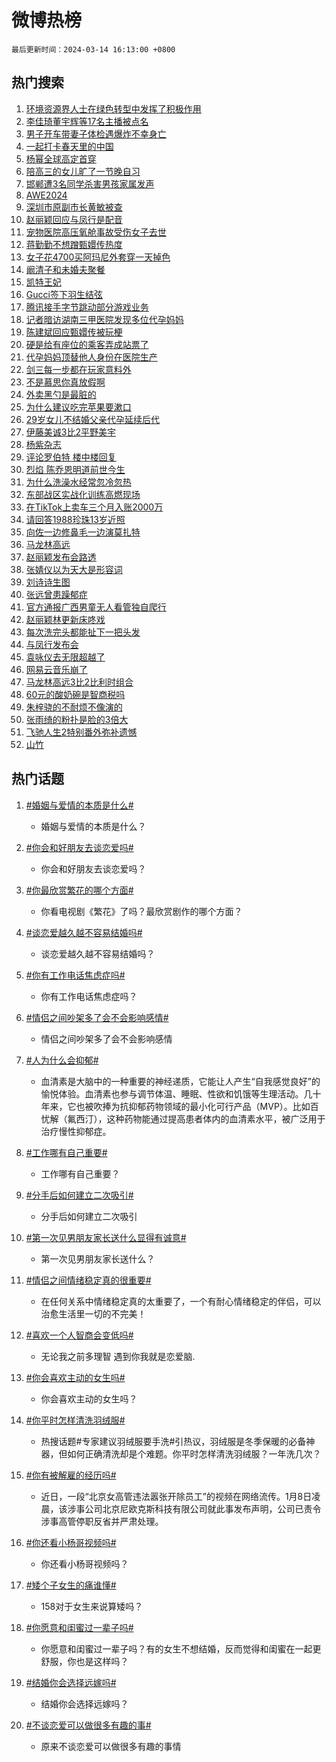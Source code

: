 # 微博热榜

`最后更新时间：2024-03-14 16:13:00 +0800`

## 热门搜索

1. [环境资源界人士在绿色转型中发挥了积极作用](https://m.weibo.cn/search?containerid=100103type%3D1%26t%3D10%26q%3D%23%E7%8E%AF%E5%A2%83%E8%B5%84%E6%BA%90%E7%95%8C%E4%BA%BA%E5%A3%AB%E5%9C%A8%E7%BB%BF%E8%89%B2%E8%BD%AC%E5%9E%8B%E4%B8%AD%E5%8F%91%E6%8C%A5%E4%BA%86%E7%A7%AF%E6%9E%81%E4%BD%9C%E7%94%A8%23&stream_entry_id=51&isnewpage=1&extparam=seat%3D1%26dgr%3D0%26cate%3D10103%26stream_entry_id%3D51%26filter_type%3Drealtimehot%26c_type%3D51%26pos%3D0%26q%3D%2523%25E7%258E%25AF%25E5%25A2%2583%25E8%25B5%2584%25E6%25BA%2590%25E7%2595%258C%25E4%25BA%25BA%25E5%25A3%25AB%25E5%259C%25A8%25E7%25BB%25BF%25E8%2589%25B2%25E8%25BD%25AC%25E5%259E%258B%25E4%25B8%25AD%25E5%258F%2591%25E6%258C%25A5%25E4%25BA%2586%25E7%25A7%25AF%25E6%259E%2581%25E4%25BD%259C%25E7%2594%25A8%2523%26display_time%3D1710403979%26pre_seqid%3D171040397911701562788)
1. [李佳琦董宇辉等17名主播被点名](https://m.weibo.cn/search?containerid=100103type%3D1%26t%3D10%26q%3D%23%E6%9D%8E%E4%BD%B3%E7%90%A6%E8%91%A3%E5%AE%87%E8%BE%89%E7%AD%8917%E5%90%8D%E4%B8%BB%E6%92%AD%E8%A2%AB%E7%82%B9%E5%90%8D%23&stream_entry_id=31&isnewpage=1&extparam=seat%3D1%26flag%3D2%26dgr%3D0%26c_type%3D31%26stream_entry_id%3D31%26cate%3D5001%26band_rank%3D1%26q%3D%2523%25E6%259D%258E%25E4%25BD%25B3%25E7%2590%25A6%25E8%2591%25A3%25E5%25AE%2587%25E8%25BE%2589%25E7%25AD%258917%25E5%2590%258D%25E4%25B8%25BB%25E6%2592%25AD%25E8%25A2%25AB%25E7%2582%25B9%25E5%2590%258D%2523%26lcate%3D5001%26filter_type%3Drealtimehot%26realpos%3D1%26pos%3D0%26display_time%3D1710403979%26pre_seqid%3D171040397911701562788)
1. [男子开车带妻子体检遇爆炸不幸身亡](https://m.weibo.cn/search?containerid=100103type%3D1%26t%3D10%26q%3D%23%E7%94%B7%E5%AD%90%E5%BC%80%E8%BD%A6%E5%B8%A6%E5%A6%BB%E5%AD%90%E4%BD%93%E6%A3%80%E9%81%87%E7%88%86%E7%82%B8%E4%B8%8D%E5%B9%B8%E8%BA%AB%E4%BA%A1%23&stream_entry_id=31&isnewpage=1&extparam=seat%3D1%26flag%3D2%26dgr%3D0%26c_type%3D31%26stream_entry_id%3D31%26cate%3D5001%26band_rank%3D2%26q%3D%2523%25E7%2594%25B7%25E5%25AD%2590%25E5%25BC%2580%25E8%25BD%25A6%25E5%25B8%25A6%25E5%25A6%25BB%25E5%25AD%2590%25E4%25BD%2593%25E6%25A3%2580%25E9%2581%2587%25E7%2588%2586%25E7%2582%25B8%25E4%25B8%258D%25E5%25B9%25B8%25E8%25BA%25AB%25E4%25BA%25A1%2523%26lcate%3D5001%26filter_type%3Drealtimehot%26realpos%3D2%26pos%3D1%26display_time%3D1710403979%26pre_seqid%3D171040397911701562788)
1. [一起打卡春天里的中国](https://m.weibo.cn/search?containerid=100103type%3D1%26t%3D10%26q%3D%23%E4%B8%80%E8%B5%B7%E6%89%93%E5%8D%A1%E6%98%A5%E5%A4%A9%E9%87%8C%E7%9A%84%E4%B8%AD%E5%9B%BD%23&stream_entry_id=31&isnewpage=1&extparam=seat%3D1%26flag%3D0%26dgr%3D0%26c_type%3D31%26stream_entry_id%3D31%26cate%3D5001%26band_rank%3D3%26q%3D%2523%25E4%25B8%2580%25E8%25B5%25B7%25E6%2589%2593%25E5%258D%25A1%25E6%2598%25A5%25E5%25A4%25A9%25E9%2587%258C%25E7%259A%2584%25E4%25B8%25AD%25E5%259B%25BD%2523%26lcate%3D5001%26filter_type%3Drealtimehot%26realpos%3D3%26pos%3D2%26display_time%3D1710403979%26pre_seqid%3D171040397911701562788)
1. [杨幂全球高定首穿](https://m.weibo.cn/search?containerid=100103type%3D1%26t%3D10%26q%3D%23%E6%9D%A8%E5%B9%82%E5%85%A8%E7%90%83%E9%AB%98%E5%AE%9A%E9%A6%96%E7%A9%BF%23&stream_entry_id=31&isnewpage=1&extparam=seat%3D1%26flag%3D1%26dgr%3D0%26c_type%3D31%26stream_entry_id%3D31%26cate%3D5001%26band_rank%3D4%26q%3D%2523%25E6%259D%25A8%25E5%25B9%2582%25E5%2585%25A8%25E7%2590%2583%25E9%25AB%2598%25E5%25AE%259A%25E9%25A6%2596%25E7%25A9%25BF%2523%26lcate%3D5001%26filter_type%3Drealtimehot%26realpos%3D4%26pos%3D3%26display_time%3D1710403979%26pre_seqid%3D171040397911701562788)
1. [陪高三的女儿旷了一节晚自习](https://m.weibo.cn/search?containerid=100103type%3D1%26t%3D10%26q%3D%E9%99%AA%E9%AB%98%E4%B8%89%E7%9A%84%E5%A5%B3%E5%84%BF%E6%97%B7%E4%BA%86%E4%B8%80%E8%8A%82%E6%99%9A%E8%87%AA%E4%B9%A0&stream_entry_id=31&isnewpage=1&extparam=seat%3D1%26flag%3D1%26dgr%3D0%26c_type%3D31%26stream_entry_id%3D31%26cate%3D5001%26band_rank%3D5%26q%3D%25E9%2599%25AA%25E9%25AB%2598%25E4%25B8%2589%25E7%259A%2584%25E5%25A5%25B3%25E5%2584%25BF%25E6%2597%25B7%25E4%25BA%2586%25E4%25B8%2580%25E8%258A%2582%25E6%2599%259A%25E8%2587%25AA%25E4%25B9%25A0%26lcate%3D5001%26filter_type%3Drealtimehot%26realpos%3D5%26pos%3D4%26display_time%3D1710403979%26pre_seqid%3D171040397911701562788)
1. [邯郸遭3名同学杀害男孩家属发声](https://m.weibo.cn/search?containerid=100103type%3D1%26t%3D10%26q%3D%23%E9%82%AF%E9%83%B8%E9%81%AD3%E5%90%8D%E5%90%8C%E5%AD%A6%E6%9D%80%E5%AE%B3%E7%94%B7%E5%AD%A9%E5%AE%B6%E5%B1%9E%E5%8F%91%E5%A3%B0%23&stream_entry_id=31&isnewpage=1&extparam=seat%3D1%26flag%3D16%26dgr%3D0%26c_type%3D31%26stream_entry_id%3D31%26cate%3D5001%26band_rank%3D6%26q%3D%2523%25E9%2582%25AF%25E9%2583%25B8%25E9%2581%25AD3%25E5%2590%258D%25E5%2590%258C%25E5%25AD%25A6%25E6%259D%2580%25E5%25AE%25B3%25E7%2594%25B7%25E5%25AD%25A9%25E5%25AE%25B6%25E5%25B1%259E%25E5%258F%2591%25E5%25A3%25B0%2523%26lcate%3D5001%26filter_type%3Drealtimehot%26realpos%3D6%26pos%3D5%26display_time%3D1710403979%26pre_seqid%3D171040397911701562788)
1. [AWE2024](https://m.weibo.cn/search?containerid=100103type%3D1%26t%3D10%26q%3D%23AWE2024%23&stream_entry_id=31&isnewpage=1&extparam=seat%3D1%26is_ad_pos%3D1%26dgr%3D0%26c_type%3D31%26stream_entry_id%3D31%26adid%3D226872%26cate%3D5001%26band_rank%3D7%26q%3D%2523AWE2024%2523%26lcate%3D5001%26filter_type%3Drealtimehot%26pos%3D6%26display_time%3D1710403979%26pre_seqid%3D171040397911701562788)
1. [深圳市原副市长黄敏被查](https://m.weibo.cn/search?containerid=100103type%3D1%26t%3D10%26q%3D%23%E6%B7%B1%E5%9C%B3%E5%B8%82%E5%8E%9F%E5%89%AF%E5%B8%82%E9%95%BF%E9%BB%84%E6%95%8F%E8%A2%AB%E6%9F%A5%23&stream_entry_id=31&isnewpage=1&extparam=seat%3D1%26flag%3D1%26dgr%3D0%26c_type%3D31%26stream_entry_id%3D31%26cate%3D5001%26band_rank%3D7%26q%3D%2523%25E6%25B7%25B1%25E5%259C%25B3%25E5%25B8%2582%25E5%258E%259F%25E5%2589%25AF%25E5%25B8%2582%25E9%2595%25BF%25E9%25BB%2584%25E6%2595%258F%25E8%25A2%25AB%25E6%259F%25A5%2523%26lcate%3D5001%26filter_type%3Drealtimehot%26realpos%3D7%26pos%3D7%26display_time%3D1710403979%26pre_seqid%3D171040397911701562788)
1. [赵丽颖回应与凤行是配音](https://m.weibo.cn/search?containerid=100103type%3D1%26t%3D10%26q%3D%23%E8%B5%B5%E4%B8%BD%E9%A2%96%E5%9B%9E%E5%BA%94%E4%B8%8E%E5%87%A4%E8%A1%8C%E6%98%AF%E9%85%8D%E9%9F%B3%23&stream_entry_id=31&isnewpage=1&extparam=seat%3D1%26flag%3D1%26dgr%3D0%26c_type%3D31%26stream_entry_id%3D31%26cate%3D5001%26band_rank%3D8%26q%3D%2523%25E8%25B5%25B5%25E4%25B8%25BD%25E9%25A2%2596%25E5%259B%259E%25E5%25BA%2594%25E4%25B8%258E%25E5%2587%25A4%25E8%25A1%258C%25E6%2598%25AF%25E9%2585%258D%25E9%259F%25B3%2523%26lcate%3D5001%26filter_type%3Drealtimehot%26realpos%3D8%26pos%3D8%26display_time%3D1710403979%26pre_seqid%3D171040397911701562788)
1. [宠物医院高压氧舱事故受伤女子去世](https://m.weibo.cn/search?containerid=100103type%3D1%26t%3D10%26q%3D%23%E5%AE%A0%E7%89%A9%E5%8C%BB%E9%99%A2%E9%AB%98%E5%8E%8B%E6%B0%A7%E8%88%B1%E4%BA%8B%E6%95%85%E5%8F%97%E4%BC%A4%E5%A5%B3%E5%AD%90%E5%8E%BB%E4%B8%96%23&stream_entry_id=31&isnewpage=1&extparam=seat%3D1%26flag%3D16%26dgr%3D0%26c_type%3D31%26stream_entry_id%3D31%26cate%3D5001%26band_rank%3D9%26q%3D%2523%25E5%25AE%25A0%25E7%2589%25A9%25E5%258C%25BB%25E9%2599%25A2%25E9%25AB%2598%25E5%258E%258B%25E6%25B0%25A7%25E8%2588%25B1%25E4%25BA%258B%25E6%2595%2585%25E5%258F%2597%25E4%25BC%25A4%25E5%25A5%25B3%25E5%25AD%2590%25E5%258E%25BB%25E4%25B8%2596%2523%26lcate%3D5001%26filter_type%3Drealtimehot%26realpos%3D9%26pos%3D9%26display_time%3D1710403979%26pre_seqid%3D171040397911701562788)
1. [蒋勤勤不想蹭甄嬛传热度](https://m.weibo.cn/search?containerid=100103type%3D1%26t%3D10%26q%3D%23%E8%92%8B%E5%8B%A4%E5%8B%A4%E4%B8%8D%E6%83%B3%E8%B9%AD%E7%94%84%E5%AC%9B%E4%BC%A0%E7%83%AD%E5%BA%A6%23&stream_entry_id=31&isnewpage=1&extparam=seat%3D1%26flag%3D1%26dgr%3D0%26c_type%3D31%26stream_entry_id%3D31%26cate%3D5001%26band_rank%3D10%26q%3D%2523%25E8%2592%258B%25E5%258B%25A4%25E5%258B%25A4%25E4%25B8%258D%25E6%2583%25B3%25E8%25B9%25AD%25E7%2594%2584%25E5%25AC%259B%25E4%25BC%25A0%25E7%2583%25AD%25E5%25BA%25A6%2523%26lcate%3D5001%26filter_type%3Drealtimehot%26realpos%3D10%26pos%3D10%26display_time%3D1710403979%26pre_seqid%3D171040397911701562788)
1. [女子花4700买阿玛尼外套穿一天掉色](https://m.weibo.cn/search?containerid=100103type%3D1%26t%3D10%26q%3D%23%E5%A5%B3%E5%AD%90%E8%8A%B14700%E4%B9%B0%E9%98%BF%E7%8E%9B%E5%B0%BC%E5%A4%96%E5%A5%97%E7%A9%BF%E4%B8%80%E5%A4%A9%E6%8E%89%E8%89%B2%23&stream_entry_id=31&isnewpage=1&extparam=seat%3D1%26flag%3D0%26dgr%3D0%26c_type%3D31%26stream_entry_id%3D31%26cate%3D5001%26band_rank%3D11%26q%3D%2523%25E5%25A5%25B3%25E5%25AD%2590%25E8%258A%25B14700%25E4%25B9%25B0%25E9%2598%25BF%25E7%258E%259B%25E5%25B0%25BC%25E5%25A4%2596%25E5%25A5%2597%25E7%25A9%25BF%25E4%25B8%2580%25E5%25A4%25A9%25E6%258E%2589%25E8%2589%25B2%2523%26lcate%3D5001%26filter_type%3Drealtimehot%26realpos%3D11%26pos%3D11%26display_time%3D1710403979%26pre_seqid%3D171040397911701562788)
1. [阚清子和未婚夫聚餐](https://m.weibo.cn/search?containerid=100103type%3D1%26t%3D10%26q%3D%23%E9%98%9A%E6%B8%85%E5%AD%90%E5%92%8C%E6%9C%AA%E5%A9%9A%E5%A4%AB%E8%81%9A%E9%A4%90%23&stream_entry_id=31&isnewpage=1&extparam=seat%3D1%26flag%3D2%26dgr%3D0%26c_type%3D31%26stream_entry_id%3D31%26cate%3D5001%26band_rank%3D12%26q%3D%2523%25E9%2598%259A%25E6%25B8%2585%25E5%25AD%2590%25E5%2592%258C%25E6%259C%25AA%25E5%25A9%259A%25E5%25A4%25AB%25E8%2581%259A%25E9%25A4%2590%2523%26lcate%3D5001%26filter_type%3Drealtimehot%26realpos%3D12%26pos%3D12%26display_time%3D1710403979%26pre_seqid%3D171040397911701562788)
1. [凯特王妃](https://m.weibo.cn/search?containerid=100103type%3D1%26t%3D10%26q%3D%E5%87%AF%E7%89%B9%E7%8E%8B%E5%A6%83&stream_entry_id=31&isnewpage=1&extparam=seat%3D1%26flag%3D0%26dgr%3D0%26c_type%3D31%26stream_entry_id%3D31%26cate%3D5001%26band_rank%3D13%26q%3D%25E5%2587%25AF%25E7%2589%25B9%25E7%258E%258B%25E5%25A6%2583%26lcate%3D5001%26filter_type%3Drealtimehot%26realpos%3D13%26pos%3D13%26display_time%3D1710403979%26pre_seqid%3D171040397911701562788)
1. [Gucci签下羽生结弦](https://m.weibo.cn/search?containerid=100103type%3D1%26t%3D10%26q%3DGucci%E7%AD%BE%E4%B8%8B%E7%BE%BD%E7%94%9F%E7%BB%93%E5%BC%A6&stream_entry_id=31&isnewpage=1&extparam=seat%3D1%26flag%3D1%26dgr%3D0%26c_type%3D31%26stream_entry_id%3D31%26cate%3D5001%26band_rank%3D14%26q%3DGucci%25E7%25AD%25BE%25E4%25B8%258B%25E7%25BE%25BD%25E7%2594%259F%25E7%25BB%2593%25E5%25BC%25A6%26lcate%3D5001%26filter_type%3Drealtimehot%26realpos%3D14%26pos%3D14%26display_time%3D1710403979%26pre_seqid%3D171040397911701562788)
1. [腾讯接手字节跳动部分游戏业务](https://m.weibo.cn/search?containerid=100103type%3D1%26t%3D10%26q%3D%23%E8%85%BE%E8%AE%AF%E6%8E%A5%E6%89%8B%E5%AD%97%E8%8A%82%E8%B7%B3%E5%8A%A8%E9%83%A8%E5%88%86%E6%B8%B8%E6%88%8F%E4%B8%9A%E5%8A%A1%23&stream_entry_id=31&isnewpage=1&extparam=seat%3D1%26flag%3D1%26dgr%3D0%26c_type%3D31%26stream_entry_id%3D31%26cate%3D5001%26band_rank%3D15%26q%3D%2523%25E8%2585%25BE%25E8%25AE%25AF%25E6%258E%25A5%25E6%2589%258B%25E5%25AD%2597%25E8%258A%2582%25E8%25B7%25B3%25E5%258A%25A8%25E9%2583%25A8%25E5%2588%2586%25E6%25B8%25B8%25E6%2588%258F%25E4%25B8%259A%25E5%258A%25A1%2523%26lcate%3D5001%26filter_type%3Drealtimehot%26realpos%3D15%26pos%3D15%26display_time%3D1710403979%26pre_seqid%3D171040397911701562788)
1. [记者暗访湖南三甲医院发现多位代孕妈妈](https://m.weibo.cn/search?containerid=100103type%3D1%26t%3D10%26q%3D%23%E8%AE%B0%E8%80%85%E6%9A%97%E8%AE%BF%E6%B9%96%E5%8D%97%E4%B8%89%E7%94%B2%E5%8C%BB%E9%99%A2%E5%8F%91%E7%8E%B0%E5%A4%9A%E4%BD%8D%E4%BB%A3%E5%AD%95%E5%A6%88%E5%A6%88%23&stream_entry_id=31&isnewpage=1&extparam=seat%3D1%26flag%3D1%26dgr%3D0%26c_type%3D31%26stream_entry_id%3D31%26cate%3D5001%26band_rank%3D16%26q%3D%2523%25E8%25AE%25B0%25E8%2580%2585%25E6%259A%2597%25E8%25AE%25BF%25E6%25B9%2596%25E5%258D%2597%25E4%25B8%2589%25E7%2594%25B2%25E5%258C%25BB%25E9%2599%25A2%25E5%258F%2591%25E7%258E%25B0%25E5%25A4%259A%25E4%25BD%258D%25E4%25BB%25A3%25E5%25AD%2595%25E5%25A6%2588%25E5%25A6%2588%2523%26lcate%3D5001%26filter_type%3Drealtimehot%26realpos%3D16%26pos%3D16%26display_time%3D1710403979%26pre_seqid%3D171040397911701562788)
1. [陈建斌回应甄嬛传被玩梗](https://m.weibo.cn/search?containerid=100103type%3D1%26t%3D10%26q%3D%23%E9%99%88%E5%BB%BA%E6%96%8C%E5%9B%9E%E5%BA%94%E7%94%84%E5%AC%9B%E4%BC%A0%E8%A2%AB%E7%8E%A9%E6%A2%97%23&stream_entry_id=31&isnewpage=1&extparam=seat%3D1%26flag%3D1%26dgr%3D0%26c_type%3D31%26stream_entry_id%3D31%26cate%3D5001%26band_rank%3D17%26q%3D%2523%25E9%2599%2588%25E5%25BB%25BA%25E6%2596%258C%25E5%259B%259E%25E5%25BA%2594%25E7%2594%2584%25E5%25AC%259B%25E4%25BC%25A0%25E8%25A2%25AB%25E7%258E%25A9%25E6%25A2%2597%2523%26lcate%3D5001%26filter_type%3Drealtimehot%26realpos%3D17%26pos%3D17%26display_time%3D1710403979%26pre_seqid%3D171040397911701562788)
1. [硬是给有座位的乘客弄成站票了](https://m.weibo.cn/search?containerid=100103type%3D1%26t%3D10%26q%3D%23%E7%A1%AC%E6%98%AF%E7%BB%99%E6%9C%89%E5%BA%A7%E4%BD%8D%E7%9A%84%E4%B9%98%E5%AE%A2%E5%BC%84%E6%88%90%E7%AB%99%E7%A5%A8%E4%BA%86%23&stream_entry_id=31&isnewpage=1&extparam=seat%3D1%26flag%3D1%26dgr%3D0%26c_type%3D31%26stream_entry_id%3D31%26cate%3D5001%26band_rank%3D18%26q%3D%2523%25E7%25A1%25AC%25E6%2598%25AF%25E7%25BB%2599%25E6%259C%2589%25E5%25BA%25A7%25E4%25BD%258D%25E7%259A%2584%25E4%25B9%2598%25E5%25AE%25A2%25E5%25BC%2584%25E6%2588%2590%25E7%25AB%2599%25E7%25A5%25A8%25E4%25BA%2586%2523%26lcate%3D5001%26filter_type%3Drealtimehot%26realpos%3D18%26pos%3D18%26display_time%3D1710403979%26pre_seqid%3D171040397911701562788)
1. [代孕妈妈顶替他人身份在医院生产](https://m.weibo.cn/search?containerid=100103type%3D1%26t%3D10%26q%3D%23%E4%BB%A3%E5%AD%95%E5%A6%88%E5%A6%88%E9%A1%B6%E6%9B%BF%E4%BB%96%E4%BA%BA%E8%BA%AB%E4%BB%BD%E5%9C%A8%E5%8C%BB%E9%99%A2%E7%94%9F%E4%BA%A7%23&stream_entry_id=31&isnewpage=1&extparam=seat%3D1%26flag%3D0%26dgr%3D0%26c_type%3D31%26stream_entry_id%3D31%26cate%3D5001%26band_rank%3D19%26q%3D%2523%25E4%25BB%25A3%25E5%25AD%2595%25E5%25A6%2588%25E5%25A6%2588%25E9%25A1%25B6%25E6%259B%25BF%25E4%25BB%2596%25E4%25BA%25BA%25E8%25BA%25AB%25E4%25BB%25BD%25E5%259C%25A8%25E5%258C%25BB%25E9%2599%25A2%25E7%2594%259F%25E4%25BA%25A7%2523%26lcate%3D5001%26filter_type%3Drealtimehot%26realpos%3D19%26pos%3D19%26display_time%3D1710403979%26pre_seqid%3D171040397911701562788)
1. [剑三每一步都在玩家意料外](https://m.weibo.cn/search?containerid=100103type%3D1%26t%3D10%26q%3D%E5%89%91%E4%B8%89%E6%AF%8F%E4%B8%80%E6%AD%A5%E9%83%BD%E5%9C%A8%E7%8E%A9%E5%AE%B6%E6%84%8F%E6%96%99%E5%A4%96&stream_entry_id=31&isnewpage=1&extparam=seat%3D1%26flag%3D1%26dgr%3D0%26c_type%3D31%26stream_entry_id%3D31%26cate%3D5001%26band_rank%3D20%26q%3D%25E5%2589%2591%25E4%25B8%2589%25E6%25AF%258F%25E4%25B8%2580%25E6%25AD%25A5%25E9%2583%25BD%25E5%259C%25A8%25E7%258E%25A9%25E5%25AE%25B6%25E6%2584%258F%25E6%2596%2599%25E5%25A4%2596%26lcate%3D5001%26filter_type%3Drealtimehot%26realpos%3D20%26pos%3D20%26display_time%3D1710403979%26pre_seqid%3D171040397911701562788)
1. [不是慕思你真放假啊](https://m.weibo.cn/search?containerid=100103type%3D1%26t%3D10%26q%3D%23%E4%B8%8D%E6%98%AF%E6%85%95%E6%80%9D%E4%BD%A0%E7%9C%9F%E6%94%BE%E5%81%87%E5%95%8A%23&stream_entry_id=31&isnewpage=1&extparam=seat%3D1%26flag%3D0%26dgr%3D0%26c_type%3D31%26stream_entry_id%3D31%26adid%3D226912%26cate%3D5001%26band_rank%3D21%26q%3D%2523%25E4%25B8%258D%25E6%2598%25AF%25E6%2585%2595%25E6%2580%259D%25E4%25BD%25A0%25E7%259C%259F%25E6%2594%25BE%25E5%2581%2587%25E5%2595%258A%2523%26lcate%3D5001%26filter_type%3Drealtimehot%26realpos%3D21%26pos%3D21%26display_time%3D1710403979%26pre_seqid%3D171040397911701562788)
1. [外卖黑勺是最脏的](https://m.weibo.cn/search?containerid=100103type%3D1%26t%3D10%26q%3D%23%E5%A4%96%E5%8D%96%E9%BB%91%E5%8B%BA%E6%98%AF%E6%9C%80%E8%84%8F%E7%9A%84%23&stream_entry_id=31&isnewpage=1&extparam=seat%3D1%26flag%3D1%26dgr%3D0%26c_type%3D31%26stream_entry_id%3D31%26cate%3D5001%26band_rank%3D22%26q%3D%2523%25E5%25A4%2596%25E5%258D%2596%25E9%25BB%2591%25E5%258B%25BA%25E6%2598%25AF%25E6%259C%2580%25E8%2584%258F%25E7%259A%2584%2523%26lcate%3D5001%26filter_type%3Drealtimehot%26realpos%3D22%26pos%3D22%26display_time%3D1710403979%26pre_seqid%3D171040397911701562788)
1. [为什么建议吃完苹果要漱口](https://m.weibo.cn/search?containerid=100103type%3D1%26t%3D10%26q%3D%23%E4%B8%BA%E4%BB%80%E4%B9%88%E5%BB%BA%E8%AE%AE%E5%90%83%E5%AE%8C%E8%8B%B9%E6%9E%9C%E8%A6%81%E6%BC%B1%E5%8F%A3%23&stream_entry_id=31&isnewpage=1&extparam=seat%3D1%26flag%3D1%26dgr%3D0%26c_type%3D31%26stream_entry_id%3D31%26cate%3D5001%26band_rank%3D23%26q%3D%2523%25E4%25B8%25BA%25E4%25BB%2580%25E4%25B9%2588%25E5%25BB%25BA%25E8%25AE%25AE%25E5%2590%2583%25E5%25AE%258C%25E8%258B%25B9%25E6%259E%259C%25E8%25A6%2581%25E6%25BC%25B1%25E5%258F%25A3%2523%26lcate%3D5001%26filter_type%3Drealtimehot%26realpos%3D23%26pos%3D23%26display_time%3D1710403979%26pre_seqid%3D171040397911701562788)
1. [29岁女儿不结婚父亲代孕延续后代](https://m.weibo.cn/search?containerid=100103type%3D1%26t%3D10%26q%3D%2329%E5%B2%81%E5%A5%B3%E5%84%BF%E4%B8%8D%E7%BB%93%E5%A9%9A%E7%88%B6%E4%BA%B2%E4%BB%A3%E5%AD%95%E5%BB%B6%E7%BB%AD%E5%90%8E%E4%BB%A3%23&stream_entry_id=31&isnewpage=1&extparam=seat%3D1%26flag%3D0%26dgr%3D0%26c_type%3D31%26stream_entry_id%3D31%26cate%3D5001%26band_rank%3D24%26q%3D%252329%25E5%25B2%2581%25E5%25A5%25B3%25E5%2584%25BF%25E4%25B8%258D%25E7%25BB%2593%25E5%25A9%259A%25E7%2588%25B6%25E4%25BA%25B2%25E4%25BB%25A3%25E5%25AD%2595%25E5%25BB%25B6%25E7%25BB%25AD%25E5%2590%258E%25E4%25BB%25A3%2523%26lcate%3D5001%26filter_type%3Drealtimehot%26realpos%3D24%26pos%3D24%26display_time%3D1710403979%26pre_seqid%3D171040397911701562788)
1. [伊藤美诚3比2平野美宇](https://m.weibo.cn/search?containerid=100103type%3D1%26t%3D10%26q%3D%23%E4%BC%8A%E8%97%A4%E7%BE%8E%E8%AF%9A3%E6%AF%942%E5%B9%B3%E9%87%8E%E7%BE%8E%E5%AE%87%23&stream_entry_id=31&isnewpage=1&extparam=seat%3D1%26flag%3D1%26dgr%3D0%26c_type%3D31%26stream_entry_id%3D31%26cate%3D5001%26band_rank%3D25%26q%3D%2523%25E4%25BC%258A%25E8%2597%25A4%25E7%25BE%258E%25E8%25AF%259A3%25E6%25AF%25942%25E5%25B9%25B3%25E9%2587%258E%25E7%25BE%258E%25E5%25AE%2587%2523%26lcate%3D5001%26filter_type%3Drealtimehot%26realpos%3D25%26pos%3D25%26display_time%3D1710403979%26pre_seqid%3D171040397911701562788)
1. [杨紫杂志](https://m.weibo.cn/search?containerid=100103type%3D1%26t%3D10%26q%3D%E6%9D%A8%E7%B4%AB%E6%9D%82%E5%BF%97&stream_entry_id=31&isnewpage=1&extparam=seat%3D1%26flag%3D1%26dgr%3D0%26c_type%3D31%26stream_entry_id%3D31%26cate%3D5001%26band_rank%3D26%26q%3D%25E6%259D%25A8%25E7%25B4%25AB%25E6%259D%2582%25E5%25BF%2597%26lcate%3D5001%26filter_type%3Drealtimehot%26realpos%3D26%26pos%3D26%26display_time%3D1710403979%26pre_seqid%3D171040397911701562788)
1. [评论罗伯特 楼中楼回复](https://m.weibo.cn/search?containerid=100103type%3D1%26t%3D10%26q%3D%E8%AF%84%E8%AE%BA%E7%BD%97%E4%BC%AF%E7%89%B9+%E6%A5%BC%E4%B8%AD%E6%A5%BC%E5%9B%9E%E5%A4%8D&stream_entry_id=31&isnewpage=1&extparam=seat%3D1%26flag%3D0%26dgr%3D0%26c_type%3D31%26stream_entry_id%3D31%26cate%3D5001%26band_rank%3D27%26q%3D%25E8%25AF%2584%25E8%25AE%25BA%25E7%25BD%2597%25E4%25BC%25AF%25E7%2589%25B9%2520%25E6%25A5%25BC%25E4%25B8%25AD%25E6%25A5%25BC%25E5%259B%259E%25E5%25A4%258D%26lcate%3D5001%26filter_type%3Drealtimehot%26realpos%3D27%26pos%3D27%26display_time%3D1710403979%26pre_seqid%3D171040397911701562788)
1. [烈焰 陈乔恩明道前世今生](https://m.weibo.cn/search?containerid=100103type%3D1%26t%3D10%26q%3D%E7%83%88%E7%84%B0+%E9%99%88%E4%B9%94%E6%81%A9%E6%98%8E%E9%81%93%E5%89%8D%E4%B8%96%E4%BB%8A%E7%94%9F&stream_entry_id=31&isnewpage=1&extparam=seat%3D1%26flag%3D1%26dgr%3D0%26c_type%3D31%26stream_entry_id%3D31%26cate%3D5001%26band_rank%3D28%26q%3D%25E7%2583%2588%25E7%2584%25B0%2520%25E9%2599%2588%25E4%25B9%2594%25E6%2581%25A9%25E6%2598%258E%25E9%2581%2593%25E5%2589%258D%25E4%25B8%2596%25E4%25BB%258A%25E7%2594%259F%26lcate%3D5001%26filter_type%3Drealtimehot%26realpos%3D28%26pos%3D28%26display_time%3D1710403979%26pre_seqid%3D171040397911701562788)
1. [为什么洗澡水经常忽冷忽热](https://m.weibo.cn/search?containerid=100103type%3D1%26t%3D10%26q%3D%23%E4%B8%BA%E4%BB%80%E4%B9%88%E6%B4%97%E6%BE%A1%E6%B0%B4%E7%BB%8F%E5%B8%B8%E5%BF%BD%E5%86%B7%E5%BF%BD%E7%83%AD%23&stream_entry_id=31&isnewpage=1&extparam=seat%3D1%26flag%3D1%26dgr%3D0%26c_type%3D31%26stream_entry_id%3D31%26cate%3D5001%26band_rank%3D29%26q%3D%2523%25E4%25B8%25BA%25E4%25BB%2580%25E4%25B9%2588%25E6%25B4%2597%25E6%25BE%25A1%25E6%25B0%25B4%25E7%25BB%258F%25E5%25B8%25B8%25E5%25BF%25BD%25E5%2586%25B7%25E5%25BF%25BD%25E7%2583%25AD%2523%26lcate%3D5001%26filter_type%3Drealtimehot%26realpos%3D29%26pos%3D29%26display_time%3D1710403979%26pre_seqid%3D171040397911701562788)
1. [东部战区实战化训练高燃现场](https://m.weibo.cn/search?containerid=100103type%3D1%26t%3D10%26q%3D%23%E4%B8%9C%E9%83%A8%E6%88%98%E5%8C%BA%E5%AE%9E%E6%88%98%E5%8C%96%E8%AE%AD%E7%BB%83%E9%AB%98%E7%87%83%E7%8E%B0%E5%9C%BA%23&stream_entry_id=31&isnewpage=1&extparam=seat%3D1%26flag%3D1%26dgr%3D0%26c_type%3D31%26stream_entry_id%3D31%26cate%3D5001%26band_rank%3D30%26q%3D%2523%25E4%25B8%259C%25E9%2583%25A8%25E6%2588%2598%25E5%258C%25BA%25E5%25AE%259E%25E6%2588%2598%25E5%258C%2596%25E8%25AE%25AD%25E7%25BB%2583%25E9%25AB%2598%25E7%2587%2583%25E7%258E%25B0%25E5%259C%25BA%2523%26lcate%3D5001%26filter_type%3Drealtimehot%26realpos%3D30%26pos%3D30%26display_time%3D1710403979%26pre_seqid%3D171040397911701562788)
1. [在TikTok上卖车三个月入账2000万](https://m.weibo.cn/search?containerid=100103type%3D1%26t%3D10%26q%3D%23%E5%9C%A8TikTok%E4%B8%8A%E5%8D%96%E8%BD%A6%E4%B8%89%E4%B8%AA%E6%9C%88%E5%85%A5%E8%B4%A62000%E4%B8%87%23&stream_entry_id=31&isnewpage=1&extparam=seat%3D1%26flag%3D0%26dgr%3D0%26c_type%3D31%26stream_entry_id%3D31%26cate%3D5001%26band_rank%3D31%26q%3D%2523%25E5%259C%25A8TikTok%25E4%25B8%258A%25E5%258D%2596%25E8%25BD%25A6%25E4%25B8%2589%25E4%25B8%25AA%25E6%259C%2588%25E5%2585%25A5%25E8%25B4%25A62000%25E4%25B8%2587%2523%26lcate%3D5001%26filter_type%3Drealtimehot%26realpos%3D31%26pos%3D31%26display_time%3D1710403979%26pre_seqid%3D171040397911701562788)
1. [请回答1988珍珠13岁近照](https://m.weibo.cn/search?containerid=100103type%3D1%26t%3D10%26q%3D%23%E8%AF%B7%E5%9B%9E%E7%AD%941988%E7%8F%8D%E7%8F%A013%E5%B2%81%E8%BF%91%E7%85%A7%23&stream_entry_id=31&isnewpage=1&extparam=seat%3D1%26flag%3D0%26dgr%3D0%26c_type%3D31%26stream_entry_id%3D31%26cate%3D5001%26band_rank%3D32%26q%3D%2523%25E8%25AF%25B7%25E5%259B%259E%25E7%25AD%25941988%25E7%258F%258D%25E7%258F%25A013%25E5%25B2%2581%25E8%25BF%2591%25E7%2585%25A7%2523%26lcate%3D5001%26filter_type%3Drealtimehot%26realpos%3D32%26pos%3D32%26display_time%3D1710403979%26pre_seqid%3D171040397911701562788)
1. [向佐一边修鼻毛一边演莫扎特](https://m.weibo.cn/search?containerid=100103type%3D1%26t%3D10%26q%3D%23%E5%90%91%E4%BD%90%E4%B8%80%E8%BE%B9%E4%BF%AE%E9%BC%BB%E6%AF%9B%E4%B8%80%E8%BE%B9%E6%BC%94%E8%8E%AB%E6%89%8E%E7%89%B9%23&stream_entry_id=31&isnewpage=1&extparam=seat%3D1%26flag%3D0%26dgr%3D0%26c_type%3D31%26stream_entry_id%3D31%26cate%3D5001%26band_rank%3D33%26q%3D%2523%25E5%2590%2591%25E4%25BD%2590%25E4%25B8%2580%25E8%25BE%25B9%25E4%25BF%25AE%25E9%25BC%25BB%25E6%25AF%259B%25E4%25B8%2580%25E8%25BE%25B9%25E6%25BC%2594%25E8%258E%25AB%25E6%2589%258E%25E7%2589%25B9%2523%26lcate%3D5001%26filter_type%3Drealtimehot%26realpos%3D33%26pos%3D33%26display_time%3D1710403979%26pre_seqid%3D171040397911701562788)
1. [马龙林高远](https://m.weibo.cn/search?containerid=100103type%3D1%26t%3D10%26q%3D%E9%A9%AC%E9%BE%99%E6%9E%97%E9%AB%98%E8%BF%9C&stream_entry_id=31&isnewpage=1&extparam=seat%3D1%26flag%3D1%26dgr%3D0%26c_type%3D31%26stream_entry_id%3D31%26cate%3D5001%26band_rank%3D34%26q%3D%25E9%25A9%25AC%25E9%25BE%2599%25E6%259E%2597%25E9%25AB%2598%25E8%25BF%259C%26lcate%3D5001%26filter_type%3Drealtimehot%26realpos%3D34%26pos%3D34%26display_time%3D1710403979%26pre_seqid%3D171040397911701562788)
1. [赵丽颖发布会路透](https://m.weibo.cn/search?containerid=100103type%3D1%26t%3D10%26q%3D%23%E8%B5%B5%E4%B8%BD%E9%A2%96%E5%8F%91%E5%B8%83%E4%BC%9A%E8%B7%AF%E9%80%8F%23&stream_entry_id=31&isnewpage=1&extparam=seat%3D1%26flag%3D1%26dgr%3D0%26c_type%3D31%26stream_entry_id%3D31%26cate%3D5001%26band_rank%3D35%26q%3D%2523%25E8%25B5%25B5%25E4%25B8%25BD%25E9%25A2%2596%25E5%258F%2591%25E5%25B8%2583%25E4%25BC%259A%25E8%25B7%25AF%25E9%2580%258F%2523%26lcate%3D5001%26filter_type%3Drealtimehot%26realpos%3D35%26pos%3D35%26display_time%3D1710403979%26pre_seqid%3D171040397911701562788)
1. [张婧仪以为天大是形容词](https://m.weibo.cn/search?containerid=100103type%3D1%26t%3D10%26q%3D%23%E5%BC%A0%E5%A9%A7%E4%BB%AA%E4%BB%A5%E4%B8%BA%E5%A4%A9%E5%A4%A7%E6%98%AF%E5%BD%A2%E5%AE%B9%E8%AF%8D%23&stream_entry_id=31&isnewpage=1&extparam=seat%3D1%26flag%3D1%26dgr%3D0%26c_type%3D31%26stream_entry_id%3D31%26cate%3D5001%26band_rank%3D36%26q%3D%2523%25E5%25BC%25A0%25E5%25A9%25A7%25E4%25BB%25AA%25E4%25BB%25A5%25E4%25B8%25BA%25E5%25A4%25A9%25E5%25A4%25A7%25E6%2598%25AF%25E5%25BD%25A2%25E5%25AE%25B9%25E8%25AF%258D%2523%26lcate%3D5001%26filter_type%3Drealtimehot%26realpos%3D36%26pos%3D36%26display_time%3D1710403979%26pre_seqid%3D171040397911701562788)
1. [刘诗诗生图](https://m.weibo.cn/search?containerid=100103type%3D1%26t%3D10%26q%3D%E5%88%98%E8%AF%97%E8%AF%97%E7%94%9F%E5%9B%BE&stream_entry_id=31&isnewpage=1&extparam=seat%3D1%26flag%3D0%26dgr%3D0%26c_type%3D31%26stream_entry_id%3D31%26cate%3D5001%26band_rank%3D37%26q%3D%25E5%2588%2598%25E8%25AF%2597%25E8%25AF%2597%25E7%2594%259F%25E5%259B%25BE%26lcate%3D5001%26filter_type%3Drealtimehot%26realpos%3D37%26pos%3D37%26display_time%3D1710403979%26pre_seqid%3D171040397911701562788)
1. [张远曾患躁郁症](https://m.weibo.cn/search?containerid=100103type%3D1%26t%3D10%26q%3D%23%E5%BC%A0%E8%BF%9C%E6%9B%BE%E6%82%A3%E8%BA%81%E9%83%81%E7%97%87%23&stream_entry_id=31&isnewpage=1&extparam=seat%3D1%26flag%3D1%26dgr%3D0%26c_type%3D31%26stream_entry_id%3D31%26cate%3D5001%26band_rank%3D38%26q%3D%2523%25E5%25BC%25A0%25E8%25BF%259C%25E6%259B%25BE%25E6%2582%25A3%25E8%25BA%2581%25E9%2583%2581%25E7%2597%2587%2523%26lcate%3D5001%26filter_type%3Drealtimehot%26realpos%3D38%26pos%3D38%26display_time%3D1710403979%26pre_seqid%3D171040397911701562788)
1. [官方通报广西男童无人看管独自爬行](https://m.weibo.cn/search?containerid=100103type%3D1%26t%3D10%26q%3D%23%E5%AE%98%E6%96%B9%E9%80%9A%E6%8A%A5%E5%B9%BF%E8%A5%BF%E7%94%B7%E7%AB%A5%E6%97%A0%E4%BA%BA%E7%9C%8B%E7%AE%A1%E7%8B%AC%E8%87%AA%E7%88%AC%E8%A1%8C%23&stream_entry_id=31&isnewpage=1&extparam=seat%3D1%26flag%3D1%26dgr%3D0%26c_type%3D31%26stream_entry_id%3D31%26cate%3D5001%26band_rank%3D39%26q%3D%2523%25E5%25AE%2598%25E6%2596%25B9%25E9%2580%259A%25E6%258A%25A5%25E5%25B9%25BF%25E8%25A5%25BF%25E7%2594%25B7%25E7%25AB%25A5%25E6%2597%25A0%25E4%25BA%25BA%25E7%259C%258B%25E7%25AE%25A1%25E7%258B%25AC%25E8%2587%25AA%25E7%2588%25AC%25E8%25A1%258C%2523%26lcate%3D5001%26filter_type%3Drealtimehot%26realpos%3D39%26pos%3D39%26display_time%3D1710403979%26pre_seqid%3D171040397911701562788)
1. [赵丽颖林更新床咚戏](https://m.weibo.cn/search?containerid=100103type%3D1%26t%3D10%26q%3D%23%E8%B5%B5%E4%B8%BD%E9%A2%96%E6%9E%97%E6%9B%B4%E6%96%B0%E5%BA%8A%E5%92%9A%E6%88%8F%23&stream_entry_id=31&isnewpage=1&extparam=seat%3D1%26flag%3D1%26dgr%3D0%26c_type%3D31%26stream_entry_id%3D31%26cate%3D5001%26band_rank%3D40%26q%3D%2523%25E8%25B5%25B5%25E4%25B8%25BD%25E9%25A2%2596%25E6%259E%2597%25E6%259B%25B4%25E6%2596%25B0%25E5%25BA%258A%25E5%2592%259A%25E6%2588%258F%2523%26lcate%3D5001%26filter_type%3Drealtimehot%26realpos%3D40%26pos%3D40%26display_time%3D1710403979%26pre_seqid%3D171040397911701562788)
1. [每次洗完头都能扯下一把头发](https://m.weibo.cn/search?containerid=100103type%3D1%26t%3D10%26q%3D%23%E6%AF%8F%E6%AC%A1%E6%B4%97%E5%AE%8C%E5%A4%B4%E9%83%BD%E8%83%BD%E6%89%AF%E4%B8%8B%E4%B8%80%E6%8A%8A%E5%A4%B4%E5%8F%91%23&stream_entry_id=31&isnewpage=1&extparam=seat%3D1%26flag%3D1%26dgr%3D0%26c_type%3D31%26stream_entry_id%3D31%26cate%3D5001%26band_rank%3D41%26q%3D%2523%25E6%25AF%258F%25E6%25AC%25A1%25E6%25B4%2597%25E5%25AE%258C%25E5%25A4%25B4%25E9%2583%25BD%25E8%2583%25BD%25E6%2589%25AF%25E4%25B8%258B%25E4%25B8%2580%25E6%258A%258A%25E5%25A4%25B4%25E5%258F%2591%2523%26lcate%3D5001%26filter_type%3Drealtimehot%26realpos%3D41%26pos%3D41%26display_time%3D1710403979%26pre_seqid%3D171040397911701562788)
1. [与凤行发布会](https://m.weibo.cn/search?containerid=100103type%3D1%26t%3D10%26q%3D%23%E4%B8%8E%E5%87%A4%E8%A1%8C%E5%8F%91%E5%B8%83%E4%BC%9A%23&stream_entry_id=31&isnewpage=1&extparam=seat%3D1%26flag%3D1%26dgr%3D0%26c_type%3D31%26stream_entry_id%3D31%26cate%3D5001%26band_rank%3D42%26q%3D%2523%25E4%25B8%258E%25E5%2587%25A4%25E8%25A1%258C%25E5%258F%2591%25E5%25B8%2583%25E4%25BC%259A%2523%26lcate%3D5001%26filter_type%3Drealtimehot%26realpos%3D42%26pos%3D42%26display_time%3D1710403979%26pre_seqid%3D171040397911701562788)
1. [袁咏仪去无限超越了](https://m.weibo.cn/search?containerid=100103type%3D1%26t%3D10%26q%3D%23%E8%A2%81%E5%92%8F%E4%BB%AA%E5%8E%BB%E6%97%A0%E9%99%90%E8%B6%85%E8%B6%8A%E4%BA%86%23&stream_entry_id=31&isnewpage=1&extparam=seat%3D1%26flag%3D1%26dgr%3D0%26c_type%3D31%26stream_entry_id%3D31%26cate%3D5001%26band_rank%3D43%26q%3D%2523%25E8%25A2%2581%25E5%2592%258F%25E4%25BB%25AA%25E5%258E%25BB%25E6%2597%25A0%25E9%2599%2590%25E8%25B6%2585%25E8%25B6%258A%25E4%25BA%2586%2523%26lcate%3D5001%26filter_type%3Drealtimehot%26realpos%3D43%26pos%3D43%26display_time%3D1710403979%26pre_seqid%3D171040397911701562788)
1. [网易云音乐崩了](https://m.weibo.cn/search?containerid=100103type%3D1%26t%3D10%26q%3D%E7%BD%91%E6%98%93%E4%BA%91%E9%9F%B3%E4%B9%90%E5%B4%A9%E4%BA%86&stream_entry_id=31&isnewpage=1&extparam=seat%3D1%26flag%3D1%26dgr%3D0%26c_type%3D31%26stream_entry_id%3D31%26cate%3D5001%26band_rank%3D44%26q%3D%25E7%25BD%2591%25E6%2598%2593%25E4%25BA%2591%25E9%259F%25B3%25E4%25B9%2590%25E5%25B4%25A9%25E4%25BA%2586%26lcate%3D5001%26filter_type%3Drealtimehot%26realpos%3D44%26pos%3D44%26display_time%3D1710403979%26pre_seqid%3D171040397911701562788)
1. [马龙林高远3比2比利时组合](https://m.weibo.cn/search?containerid=100103type%3D1%26t%3D10%26q%3D%23%E9%A9%AC%E9%BE%99%E6%9E%97%E9%AB%98%E8%BF%9C3%E6%AF%942%E6%AF%94%E5%88%A9%E6%97%B6%E7%BB%84%E5%90%88%23&stream_entry_id=31&isnewpage=1&extparam=seat%3D1%26flag%3D1%26dgr%3D0%26c_type%3D31%26stream_entry_id%3D31%26cate%3D5001%26band_rank%3D45%26q%3D%2523%25E9%25A9%25AC%25E9%25BE%2599%25E6%259E%2597%25E9%25AB%2598%25E8%25BF%259C3%25E6%25AF%25942%25E6%25AF%2594%25E5%2588%25A9%25E6%2597%25B6%25E7%25BB%2584%25E5%2590%2588%2523%26lcate%3D5001%26filter_type%3Drealtimehot%26realpos%3D45%26pos%3D45%26display_time%3D1710403979%26pre_seqid%3D171040397911701562788)
1. [60元的酸奶碗是智商税吗](https://m.weibo.cn/search?containerid=100103type%3D1%26t%3D10%26q%3D%2360%E5%85%83%E7%9A%84%E9%85%B8%E5%A5%B6%E7%A2%97%E6%98%AF%E6%99%BA%E5%95%86%E7%A8%8E%E5%90%97%23&stream_entry_id=31&isnewpage=1&extparam=seat%3D1%26flag%3D1%26dgr%3D0%26c_type%3D31%26stream_entry_id%3D31%26cate%3D5001%26band_rank%3D46%26q%3D%252360%25E5%2585%2583%25E7%259A%2584%25E9%2585%25B8%25E5%25A5%25B6%25E7%25A2%2597%25E6%2598%25AF%25E6%2599%25BA%25E5%2595%2586%25E7%25A8%258E%25E5%2590%2597%2523%26lcate%3D5001%26filter_type%3Drealtimehot%26realpos%3D46%26pos%3D46%26display_time%3D1710403979%26pre_seqid%3D171040397911701562788)
1. [朱梓骁的不耐烦不像演的](https://m.weibo.cn/search?containerid=100103type%3D1%26t%3D10%26q%3D%23%E6%9C%B1%E6%A2%93%E9%AA%81%E7%9A%84%E4%B8%8D%E8%80%90%E7%83%A6%E4%B8%8D%E5%83%8F%E6%BC%94%E7%9A%84%23&stream_entry_id=31&isnewpage=1&extparam=seat%3D1%26flag%3D0%26dgr%3D0%26c_type%3D31%26stream_entry_id%3D31%26cate%3D5001%26band_rank%3D47%26q%3D%2523%25E6%259C%25B1%25E6%25A2%2593%25E9%25AA%2581%25E7%259A%2584%25E4%25B8%258D%25E8%2580%2590%25E7%2583%25A6%25E4%25B8%258D%25E5%2583%258F%25E6%25BC%2594%25E7%259A%2584%2523%26lcate%3D5001%26filter_type%3Drealtimehot%26realpos%3D47%26pos%3D47%26display_time%3D1710403979%26pre_seqid%3D171040397911701562788)
1. [张雨绮的粉扑是脸的3倍大](https://m.weibo.cn/search?containerid=100103type%3D1%26t%3D10%26q%3D%E5%BC%A0%E9%9B%A8%E7%BB%AE%E7%9A%84%E7%B2%89%E6%89%91%E6%98%AF%E8%84%B8%E7%9A%843%E5%80%8D%E5%A4%A7&stream_entry_id=31&isnewpage=1&extparam=seat%3D1%26flag%3D1%26dgr%3D0%26c_type%3D31%26stream_entry_id%3D31%26cate%3D5001%26band_rank%3D48%26q%3D%25E5%25BC%25A0%25E9%259B%25A8%25E7%25BB%25AE%25E7%259A%2584%25E7%25B2%2589%25E6%2589%2591%25E6%2598%25AF%25E8%2584%25B8%25E7%259A%25843%25E5%2580%258D%25E5%25A4%25A7%26lcate%3D5001%26filter_type%3Drealtimehot%26realpos%3D48%26pos%3D48%26display_time%3D1710403979%26pre_seqid%3D171040397911701562788)
1. [飞驰人生2特别番外弥补遗憾](https://m.weibo.cn/search?containerid=100103type%3D1%26t%3D10%26q%3D%23%E9%A3%9E%E9%A9%B0%E4%BA%BA%E7%94%9F2%E7%89%B9%E5%88%AB%E7%95%AA%E5%A4%96%E5%BC%A5%E8%A1%A5%E9%81%97%E6%86%BE%23&stream_entry_id=31&isnewpage=1&extparam=seat%3D1%26flag%3D1%26dgr%3D0%26c_type%3D31%26stream_entry_id%3D31%26cate%3D5001%26band_rank%3D49%26q%3D%2523%25E9%25A3%259E%25E9%25A9%25B0%25E4%25BA%25BA%25E7%2594%259F2%25E7%2589%25B9%25E5%2588%25AB%25E7%2595%25AA%25E5%25A4%2596%25E5%25BC%25A5%25E8%25A1%25A5%25E9%2581%2597%25E6%2586%25BE%2523%26lcate%3D5001%26filter_type%3Drealtimehot%26realpos%3D49%26pos%3D49%26display_time%3D1710403979%26pre_seqid%3D171040397911701562788)
1. [山竹](https://m.weibo.cn/search?containerid=100103type%3D1%26t%3D10%26q%3D%E5%B1%B1%E7%AB%B9&stream_entry_id=31&isnewpage=1&extparam=seat%3D1%26flag%3D0%26dgr%3D0%26c_type%3D31%26stream_entry_id%3D31%26cate%3D5001%26band_rank%3D50%26q%3D%25E5%25B1%25B1%25E7%25AB%25B9%26lcate%3D5001%26filter_type%3Drealtimehot%26realpos%3D50%26pos%3D50%26display_time%3D1710403979%26pre_seqid%3D171040397911701562788)

## 热门话题

1. [#婚姻与爱情的本质是什么#](https://m.weibo.cn/search?containerid=231522type%3D1%26t%3D10%26q%3D%23%E5%A9%9A%E5%A7%BB%E4%B8%8E%E7%88%B1%E6%83%85%E7%9A%84%E6%9C%AC%E8%B4%A8%E6%98%AF%E4%BB%80%E4%B9%88%23&stream_entry_id=128&isnewpage=1&extparam=seat%3D1%26dgr%3D0%26lcate%3D5004%26c_type%3D128%26unitid%3D1704881162756%26pos%3D1-0-0%26cate%3D5004%26display_time%3D1710403980%26pre_seqid%3D17104039802050412698)
    - 婚姻与爱情的本质是什么？

1. [#你会和好朋友去谈恋爱吗#](https://m.weibo.cn/search?containerid=231522type%3D1%26t%3D10%26q%3D%23%E4%BD%A0%E4%BC%9A%E5%92%8C%E5%A5%BD%E6%9C%8B%E5%8F%8B%E5%8E%BB%E8%B0%88%E6%81%8B%E7%88%B1%E5%90%97%23&stream_entry_id=128&isnewpage=1&extparam=seat%3D1%26dgr%3D0%26lcate%3D5004%26c_type%3D128%26unitid%3D1704849959446%26pos%3D1-0-1%26cate%3D5004%26display_time%3D1710403980%26pre_seqid%3D17104039802050412698)
    - 你会和好朋友去谈恋爱吗？

1. [#你最欣赏繁花的哪个方面#](https://m.weibo.cn/search?containerid=231522type%3D1%26t%3D10%26q%3D%23%E4%BD%A0%E6%9C%80%E6%AC%A3%E8%B5%8F%E7%B9%81%E8%8A%B1%E7%9A%84%E5%93%AA%E4%B8%AA%E6%96%B9%E9%9D%A2%23&stream_entry_id=128&isnewpage=1&extparam=seat%3D1%26dgr%3D0%26lcate%3D5004%26c_type%3D128%26unitid%3D1704872158127%26pos%3D1-0-2%26cate%3D5004%26display_time%3D1710403980%26pre_seqid%3D17104039802050412698)
    - 你看电视剧《繁花》了吗？最欣赏剧作的哪个方面？

1. [#谈恋爱越久越不容易结婚吗#](https://m.weibo.cn/search?containerid=231522type%3D1%26t%3D10%26q%3D%23%E8%B0%88%E6%81%8B%E7%88%B1%E8%B6%8A%E4%B9%85%E8%B6%8A%E4%B8%8D%E5%AE%B9%E6%98%93%E7%BB%93%E5%A9%9A%E5%90%97%23&stream_entry_id=128&isnewpage=1&extparam=seat%3D1%26dgr%3D0%26lcate%3D5004%26c_type%3D128%26unitid%3D1704871559387%26pos%3D1-0-3%26cate%3D5004%26display_time%3D1710403980%26pre_seqid%3D17104039802050412698)
    - 谈恋爱越久越不容易结婚吗？

1. [#你有工作电话焦虑症吗#](https://m.weibo.cn/search?containerid=231522type%3D1%26t%3D10%26q%3D%23%E4%BD%A0%E6%9C%89%E5%B7%A5%E4%BD%9C%E7%94%B5%E8%AF%9D%E7%84%A6%E8%99%91%E7%97%87%E5%90%97%23&stream_entry_id=128&isnewpage=1&extparam=seat%3D1%26dgr%3D0%26lcate%3D5004%26c_type%3D128%26unitid%3D1704877884678%26pos%3D1-0-4%26cate%3D5004%26display_time%3D1710403980%26pre_seqid%3D17104039802050412698)
    - 你有工作电话焦虑症吗？

1. [#情侣之间吵架多了会不会影响感情#](https://m.weibo.cn/search?containerid=231522type%3D1%26t%3D10%26q%3D%23%E6%83%85%E4%BE%A3%E4%B9%8B%E9%97%B4%E5%90%B5%E6%9E%B6%E5%A4%9A%E4%BA%86%E4%BC%9A%E4%B8%8D%E4%BC%9A%E5%BD%B1%E5%93%8D%E6%84%9F%E6%83%85%23&stream_entry_id=128&isnewpage=1&extparam=seat%3D1%26dgr%3D0%26lcate%3D5004%26c_type%3D128%26unitid%3D1704792093809%26pos%3D1-0-5%26cate%3D5004%26display_time%3D1710403980%26pre_seqid%3D17104039802050412698)
    - 情侣之间吵架多了会不会影响感情

1. [#人为什么会抑郁#](https://m.weibo.cn/search?containerid=231522type%3D1%26t%3D10%26q%3D%23%E4%BA%BA%E4%B8%BA%E4%BB%80%E4%B9%88%E4%BC%9A%E6%8A%91%E9%83%81%23&stream_entry_id=128&isnewpage=1&extparam=seat%3D1%26dgr%3D0%26lcate%3D5004%26c_type%3D128%26unitid%3D1704881163792%26pos%3D1-0-6%26cate%3D5004%26display_time%3D1710403980%26pre_seqid%3D17104039802050412698)
    - 血清素是大脑中的一种重要的神经递质，它能让人产生“自我感觉良好”的愉悦体验。血清素也参与调节体温、睡眠、性欲和饥饿等生理活动。几十年来，它也被吹捧为抗抑郁药物领域的最小化可行产品（MVP）。比如百忧解（氟西汀），这种药物能通过提高患者体内的血清素水平，被广泛用于治疗慢性抑郁症。

1. [#工作哪有自己重要#](https://m.weibo.cn/search?containerid=231522type%3D1%26t%3D10%26q%3D%23%E5%B7%A5%E4%BD%9C%E5%93%AA%E6%9C%89%E8%87%AA%E5%B7%B1%E9%87%8D%E8%A6%81%23&stream_entry_id=128&isnewpage=1&extparam=seat%3D1%26dgr%3D0%26lcate%3D5004%26c_type%3D128%26unitid%3D1704949537973%26pos%3D1-0-7%26cate%3D5004%26display_time%3D1710403980%26pre_seqid%3D17104039802050412698)
    - 工作哪有自己重要？

1. [#分手后如何建立二次吸引#](https://m.weibo.cn/search?containerid=231522type%3D1%26t%3D10%26q%3D%23%E5%88%86%E6%89%8B%E5%90%8E%E5%A6%82%E4%BD%95%E5%BB%BA%E7%AB%8B%E4%BA%8C%E6%AC%A1%E5%90%B8%E5%BC%95%23&stream_entry_id=128&isnewpage=1&extparam=seat%3D1%26dgr%3D0%26lcate%3D5004%26c_type%3D128%26unitid%3D1704870666886%26pos%3D1-0-8%26cate%3D5004%26display_time%3D1710403980%26pre_seqid%3D17104039802050412698)
    - 分手后如何建立二次吸引

1. [#第一次见男朋友家长送什么显得有诚意#](https://m.weibo.cn/search?containerid=231522type%3D1%26t%3D10%26q%3D%23%E7%AC%AC%E4%B8%80%E6%AC%A1%E8%A7%81%E7%94%B7%E6%9C%8B%E5%8F%8B%E5%AE%B6%E9%95%BF%E9%80%81%E4%BB%80%E4%B9%88%E6%98%BE%E5%BE%97%E6%9C%89%E8%AF%9A%E6%84%8F%23&stream_entry_id=128&isnewpage=1&extparam=seat%3D1%26dgr%3D0%26lcate%3D5004%26c_type%3D128%26unitid%3D1704946836507%26pos%3D1-0-9%26cate%3D5004%26display_time%3D1710403980%26pre_seqid%3D17104039802050412698)
    - 第一次见男朋友家长送什么？

1. [#情侣之间情绪稳定真的很重要#](https://m.weibo.cn/search?containerid=231522type%3D1%26t%3D10%26q%3D%23%E6%83%85%E4%BE%A3%E4%B9%8B%E9%97%B4%E6%83%85%E7%BB%AA%E7%A8%B3%E5%AE%9A%E7%9C%9F%E7%9A%84%E5%BE%88%E9%87%8D%E8%A6%81%23&stream_entry_id=128&isnewpage=1&extparam=seat%3D1%26dgr%3D0%26lcate%3D5004%26c_type%3D128%26unitid%3D1704779493657%26pos%3D1-0-10%26cate%3D5004%26display_time%3D1710403980%26pre_seqid%3D17104039802050412698)
    - 在任何关系中情绪稳定真的太重要了，一个有耐心情绪稳定的伴侣，可以治愈生活里一切的不完美！

1. [#喜欢一个人智商会变低吗#](https://m.weibo.cn/search?containerid=231522type%3D1%26t%3D10%26q%3D%23%E5%96%9C%E6%AC%A2%E4%B8%80%E4%B8%AA%E4%BA%BA%E6%99%BA%E5%95%86%E4%BC%9A%E5%8F%98%E4%BD%8E%E5%90%97%23&stream_entry_id=128&isnewpage=1&extparam=seat%3D1%26dgr%3D0%26lcate%3D5004%26c_type%3D128%26unitid%3D1704783068038%26pos%3D1-0-11%26cate%3D5004%26display_time%3D1710403980%26pre_seqid%3D17104039802050412698)
    - 无论我之前多理智  遇到你我就是恋爱脑.

1. [#你会喜欢主动的女生吗#](https://m.weibo.cn/search?containerid=231522type%3D1%26t%3D10%26q%3D%23%E4%BD%A0%E4%BC%9A%E5%96%9C%E6%AC%A2%E4%B8%BB%E5%8A%A8%E7%9A%84%E5%A5%B3%E7%94%9F%E5%90%97%23&stream_entry_id=128&isnewpage=1&extparam=seat%3D1%26dgr%3D0%26lcate%3D5004%26c_type%3D128%26unitid%3D1704786077236%26pos%3D1-0-12%26cate%3D5004%26display_time%3D1710403980%26pre_seqid%3D17104039802050412698)
    - 你会喜欢主动的女生吗？

1. [#你平时怎样清洗羽绒服#](https://m.weibo.cn/search?containerid=231522type%3D1%26t%3D10%26q%3D%23%E4%BD%A0%E5%B9%B3%E6%97%B6%E6%80%8E%E6%A0%B7%E6%B8%85%E6%B4%97%E7%BE%BD%E7%BB%92%E6%9C%8D%23&stream_entry_id=128&isnewpage=1&extparam=seat%3D1%26dgr%3D0%26lcate%3D5004%26c_type%3D128%26unitid%3D1704789081364%26pos%3D1-0-13%26cate%3D5004%26display_time%3D1710403980%26pre_seqid%3D17104039802050412698)
    - 热搜话题#专家建议羽绒服要手洗#引热议，羽绒服是冬季保暖的必备神器，但如何正确清洗却是个难题。你平时怎样清洗羽绒服？一年洗几次？

1. [#你有被解雇的经历吗#](https://m.weibo.cn/search?containerid=231522type%3D1%26t%3D10%26q%3D%23%E4%BD%A0%E6%9C%89%E8%A2%AB%E8%A7%A3%E9%9B%87%E7%9A%84%E7%BB%8F%E5%8E%86%E5%90%97%23&stream_entry_id=128&isnewpage=1&extparam=seat%3D1%26dgr%3D0%26lcate%3D5004%26c_type%3D128%26unitid%3D1704794482090%26pos%3D1-0-14%26cate%3D5004%26display_time%3D1710403980%26pre_seqid%3D17104039802050412698)
    - 近日，一段“北京女高管违法嚣张开除员工”的视频在网络流传。1月8日凌晨，该涉事公司北京尼欧克斯科技有限公司就此事发布声明，公司已责令涉事高管停职反省并严肃处理。

1. [#你还看小杨哥视频吗#](https://m.weibo.cn/search?containerid=231522type%3D1%26t%3D10%26q%3D%23%E4%BD%A0%E8%BF%98%E7%9C%8B%E5%B0%8F%E6%9D%A8%E5%93%A5%E8%A7%86%E9%A2%91%E5%90%97%23&stream_entry_id=128&isnewpage=1&extparam=seat%3D1%26dgr%3D0%26lcate%3D5004%26c_type%3D128%26unitid%3D1704797193944%26pos%3D1-0-15%26cate%3D5004%26display_time%3D1710403980%26pre_seqid%3D17104039802050412698)
    - 你还看小杨哥视频吗？

1. [#矮个子女生的痛谁懂#](https://m.weibo.cn/search?containerid=231522type%3D1%26t%3D10%26q%3D%23%E7%9F%AE%E4%B8%AA%E5%AD%90%E5%A5%B3%E7%94%9F%E7%9A%84%E7%97%9B%E8%B0%81%E6%87%82%23&stream_entry_id=128&isnewpage=1&extparam=seat%3D1%26dgr%3D0%26lcate%3D5004%26c_type%3D128%26unitid%3D1704804675994%26pos%3D1-0-16%26cate%3D5004%26display_time%3D1710403980%26pre_seqid%3D17104039802050412698)
    - 158对于女生来说算矮吗？

1. [#你愿意和闺蜜过一辈子吗#](https://m.weibo.cn/search?containerid=231522type%3D1%26t%3D10%26q%3D%23%E4%BD%A0%E6%84%BF%E6%84%8F%E5%92%8C%E9%97%BA%E8%9C%9C%E8%BF%87%E4%B8%80%E8%BE%88%E5%AD%90%E5%90%97%23&stream_entry_id=128&isnewpage=1&extparam=seat%3D1%26dgr%3D0%26lcate%3D5004%26c_type%3D128%26unitid%3D1704875757520%26pos%3D1-0-17%26cate%3D5004%26display_time%3D1710403980%26pre_seqid%3D17104039802050412698)
    - 你愿意和闺蜜过一辈子吗？有的女生不想结婚，反而觉得和闺蜜在一起更舒服，你也是这样吗？

1. [#结婚你会选择远嫁吗#](https://m.weibo.cn/search?containerid=231522type%3D1%26t%3D10%26q%3D%23%E7%BB%93%E5%A9%9A%E4%BD%A0%E4%BC%9A%E9%80%89%E6%8B%A9%E8%BF%9C%E5%AB%81%E5%90%97%23&stream_entry_id=128&isnewpage=1&extparam=seat%3D1%26dgr%3D0%26lcate%3D5004%26c_type%3D128%26unitid%3D1704870361894%26pos%3D1-0-18%26cate%3D5004%26display_time%3D1710403980%26pre_seqid%3D17104039802050412698)
    - 结婚你会选择远嫁吗？

1. [#不谈恋爱可以做很多有趣的事#](https://m.weibo.cn/search?containerid=231522type%3D1%26t%3D10%26q%3D%23%E4%B8%8D%E8%B0%88%E6%81%8B%E7%88%B1%E5%8F%AF%E4%BB%A5%E5%81%9A%E5%BE%88%E5%A4%9A%E6%9C%89%E8%B6%A3%E7%9A%84%E4%BA%8B%23&stream_entry_id=128&isnewpage=1&extparam=seat%3D1%26dgr%3D0%26lcate%3D5004%26c_type%3D128%26unitid%3D1704865280259%26pos%3D1-0-19%26cate%3D5004%26display_time%3D1710403980%26pre_seqid%3D17104039802050412698)
    - 原来不谈恋爱可以做很多有趣的事情

